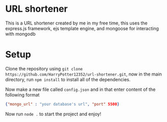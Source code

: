 # URL shortener

This is a URL shortener created by me in my free time, this uses the express.js framework, ejs template engine, and mongoose for interacting with mongodb

# Setup
Clone the repository using `git clone https://github.com/HarryPotter12352/url-shortener.git`, now in the main directory, run `npm install` to install all of the dependencies.

Now make a new file called `config.json` and in that enter content of the following format
```json
{"mongo_url" : "your database's url", "port" 5500}
```
Now run `node .` to start the project and enjoy!